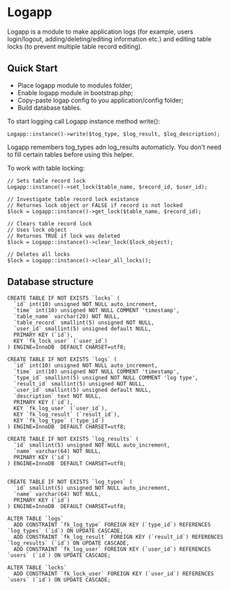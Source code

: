 # Logapp

Logapp is a module to make application logs (for example, users login/logout, adding/deleting/editing
information etc.) and editing table locks (to prevent multiple table record editing).

## Quick Start

* Place logapp module to modules folder;
* Enable logapp module in bootstrap.php;
* Copy-paste logap config to you application/config folder;
* Build database tables.

To start logging call Logapp instance method write():

	Logapp::instance()->write($tog_type, $log_result, $log_description);

Logapp remembers tog_types adn log_results automaticly. You don't need to fill certain tables before
using this helper.

To work with table locking:

	// Sets table record lock
	Logapp::instance()->set_lock($table_name, $record_id, $user_id);

	// Investigate table record lock existance
	// Returnes lock object or FALSE if record is not locked
	$lock = Logapp::instance()->get_lock($table_name, $record_id);

	// Clears table record lock
	// Uses lock object
	// Returnes TRUE if lock was deleted
	$lock = Logapp::instance()->clear_lock($lock_object);

	// Deletes all locks
	$lock = Logapp::instance()->clear_all_locks();

## Database structure

	CREATE TABLE IF NOT EXISTS `locks` (
	  `id` int(10) unsigned NOT NULL auto_increment,
	  `time` int(10) unsigned NOT NULL COMMENT 'timestamp',
	  `table_name` varchar(20) NOT NULL,
	  `table_record` smallint(5) unsigned NOT NULL,
	  `user_id` smallint(5) unsigned default NULL,
	  PRIMARY KEY (`id`),
	  KEY `fk_lock_user` (`user_id`)
	) ENGINE=InnoDB  DEFAULT CHARSET=utf8;

	CREATE TABLE IF NOT EXISTS `logs` (
	  `id` int(10) unsigned NOT NULL auto_increment,
	  `time` int(10) unsigned NOT NULL COMMENT 'timestamp',
	  `type_id` smallint(5) unsigned NOT NULL COMMENT 'log type',
	  `result_id` smallint(5) unsigned NOT NULL,
	  `user_id` smallint(5) unsigned default NULL,
	  `description` text NOT NULL,
	  PRIMARY KEY (`id`),
	  KEY `fk_log_user` (`user_id`),
	  KEY `fk_log_result` (`result_id`),
	  KEY `fk_log_type` (`type_id`)
	) ENGINE=InnoDB  DEFAULT CHARSET=utf8;

	CREATE TABLE IF NOT EXISTS `log_results` (
	  `id` smallint(5) unsigned NOT NULL auto_increment,
	  `name` varchar(64) NOT NULL,
	  PRIMARY KEY (`id`)
	) ENGINE=InnoDB  DEFAULT CHARSET=utf8;


	CREATE TABLE IF NOT EXISTS `log_types` (
	  `id` smallint(5) unsigned NOT NULL auto_increment,
	  `name` varchar(64) NOT NULL,
	  PRIMARY KEY (`id`)
	) ENGINE=InnoDB  DEFAULT CHARSET=utf8;

	ALTER TABLE `logs`
	  ADD CONSTRAINT `fk_log_type` FOREIGN KEY (`type_id`) REFERENCES `log_types` (`id`) ON UPDATE CASCADE,
	  ADD CONSTRAINT `fk_log_result` FOREIGN KEY (`result_id`) REFERENCES `log_results` (`id`) ON UPDATE CASCADE,
	  ADD CONSTRAINT `fk_log_user` FOREIGN KEY (`user_id`) REFERENCES `users` (`id`) ON UPDATE CASCADE;

	ALTER TABLE `locks`
	  ADD CONSTRAINT `fk_lock_user` FOREIGN KEY (`user_id`) REFERENCES `users` (`id`) ON UPDATE CASCADE;